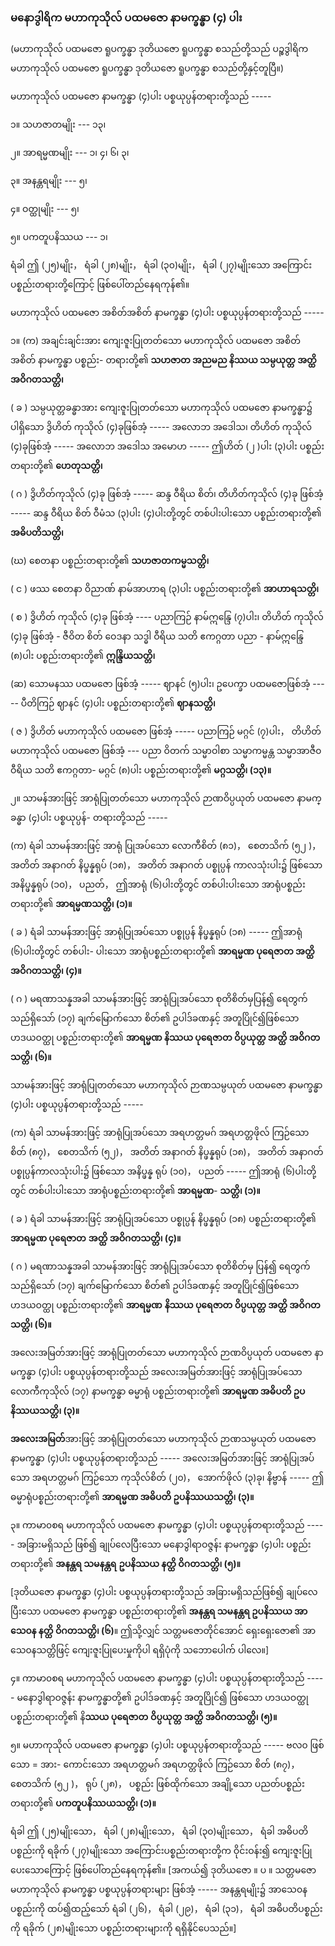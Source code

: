 ### မနောဒွါရိက မဟာကုသိုလ် ပထမဇော နာမက္ခန္ဓာ (၄) ပါး

(မဟာကုသိုလ် ပထမဇော ရူပက္ခန္ဓာ ဒုတိယဇော ရူပက္ခန္ဓာ စသည်တို့သည် ပဉ္စဒွါရိက မဟာကုသိုလ်
ပထမဇော ရူပက္ခန္ဓာ ဒုတိယဇော ရူပက္ခန္ဓာ စသည်တို့နှင့်တူပြီ။)

မဟာကုသိုလ် ပထမဇော နာမက္ခန္ဓာ (၄)ပါး ပစ္စယုပ္ပန်တရားတို့သည် -----

၁။ သဟဇာတမျိုး --- ၁၃၊

၂။ အာရမ္မဏမျိုး --- ၁၊ ၄၊ ၆၊ ၃၊

၃။ အနန္တရမျိုး --- ၅၊

၄။ ဝတ္ထုမျိုး --- ၅၊

၅။ ပကတူပနိဿယ --- ၁၊

ရံခါ ဤ (၂၅)မျိုး， ရံခါ (၂၈)မျိုး， ရံခါ (၃၀)မျိုး， ရံခါ (၂၇)မျိုးသော အကြောင်းပစ္စည်းတရားတို့ကြောင့်
ဖြစ်ပေါ်တည်နေရကုန်၏။

မဟာကုသိုလ် ပထမဇော အစိတ်အစိတ် နာမက္ခန္ဓာ (၄)ပါး ပစ္စယုပ္ပန်တရားတို့သည် -----

၁။ (က) အချင်းချင်းအား ကျေးဇူးပြုတတ်သော မဟာကုသိုလ် ပထမဇော အစိတ်အစိတ် နာမက္ခန္ဓာ ပစ္စည်း-
တရားတို့၏ **သဟဇာတ အညမည နိဿယ သမ္ပယုတ္တ အတ္ထိ အဝိဂတသတ္တိ၊**

( ခ ) သမ္ပယုတ္တခန္ဓာအား ကျေးဇူးပြုတတ်သော မဟာကုသိုလ် ပထမဇော နာမက္ခန္ဓာ၌ ပါရှိသော ဒွိဟိတ်
ကုသိုလ် (၄)ခုဖြစ်အံ့ ----- အလောဘ အဒေါသ၊ တိဟိတ် ကုသိုလ် (၄)ခုဖြစ်အံ့ ----- အလောဘ
အဒေါသ အမောဟ ----- ဤဟိတ် (၂ )ပါး (၃)ပါး ပစ္စည်းတရားတို့၏ **ဟေတုသတ္တိ၊**

( ဂ ) ဒွိဟိတ်ကုသိုလ် (၄)ခု ဖြစ်အံ့ ----- ဆန္ဒ ဝီရိယ စိတ်၊ တိဟိတ်ကုသိုလ် (၄)ခု ဖြစ်အံ့ ----- ဆန္ဒ ဝီရိယ
စိတ် ဝီမံသ (၃)ပါး (၄)ပါးတို့တွင် တစ်ပါးပါးသော ပစ္စည်းတရားတို့၏ **အဓိပတိသတ္တိ၊**

(ဃ) စေတနာ ပစ္စည်းတရားတို့၏ **သဟဇာတကမ္မသတ္တိ၊**

( င ) ဖဿ စေတနာ ဝိညာဏ် နာမ်အာဟာရ (၃)ပါး ပစ္စည်းတရားတို့၏ **အာဟာရသတ္တိ၊**

( စ ) ဒွိဟိတ် ကုသိုလ် (၄)ခု ဖြစ်အံ့ ---- ပညာကြဉ် နာမ်ဣန္ဒြေ (၇)ပါး၊ တိဟိတ် ကုသိုလ် (၄)ခု ဖြစ်အံ့ -
ဇီဝိတ စိတ် ဝေဒနာ သဒ္ဓါ ဝီရိယ သတိ ဧကဂ္ဂတာ ပညာ - နာမ်ဣန္ဒြေ (၈)ပါး ပစ္စည်းတရားတို့၏
**ဣန္ဒြိယသတ္တိ၊**

(ဆ) သောမနဿ ပထမဇော ဖြစ်အံ့ ----- ဈာနင် (၅)ပါး၊ ဥပေက္ခာ ပထမဇောဖြစ်အံ့ ----- ပီတိကြဉ်
ဈာနင် (၄)ပါး ပစ္စည်းတရားတို့၏ **ဈာနသတ္တိ၊**

( ဇ ) ဒွိဟိတ် မဟာကုသိုလ် ပထမဇော ဖြစ်အံ့ ----- ပညာကြဉ် မဂ္ဂင် (၇)ပါး， တိဟိတ် မဟာကုသိုလ်
ပထမဇော ဖြစ်အံ့ --- ပညာ ဝိတက် သမ္မာဝါစာ သမ္မာကမ္မန္တ သမ္မာအာဇီ၀ ဝီရိယ သတိ ဧကဂ္ဂတာ-
မဂ္ဂင် (၈)ပါး ပစ္စည်းတရားတို့၏ **မဂ္ဂသတ္တိ၊ (၁၃)။**

၂။ သာမန်အားဖြင့် အာရုံပြုတတ်သော မဟာကုသိုလ် ဉာဏဝိပ္ပယုတ် ပထမဇော နာမက္ခန္ဓာ (၄)ပါး ပစ္စယုပ္ပန်-
တရားတို့သည် -----

(က) ရံခါ သာမန်အားဖြင့် အာရုံ ပြုအပ်သော လောကီစိတ် (၈၁)， စေတသိက် (၅၂ )， အတိတ် အနာဂတ်
နိပ္ဖန္နရုပ် (၁၈)， အတိတ် အနာဂတ် ပစ္စုပ္ပန် ကာလသုံးပါး၌ ဖြစ်သော အနိပ္ဖန္နရုပ် (၁၀)， ပညတ်，
ဤအာရုံ (၆)ပါးတို့တွင် တစ်ပါးပါးသော အာရုံပစ္စည်းတရားတို့၏ **အာရမ္မဏသတ္တိ၊ (၁)။**

( ခ ) ရံခါ သာမန်အားဖြင့် အာရုံပြုအပ်သော ပစ္စုပ္ပန် နိပ္ဖန္နရုပ် (၁၈) ----- ဤအာရုံ (၆)ပါးတို့တွင် တစ်ပါး-
ပါးသော အာရုံပစ္စည်းတရားတို့၏ **အာရမ္မဏ ပုရေဇာတ အတ္ထိ အဝိဂတသတ္တိ၊ (၄)။**

( ဂ ) မရဏာသန္နအခါ သာမန်အားဖြင့် အာရုံပြုအပ်သော စုတိစိတ်မှပြန်၍ ရေတွက်သည်ရှိသော် (၁၇)
ချက်မြောက်သော စိတ်၏ ဥပါဒ်ခဏနှင့် အတူပြိုင်၍ဖြစ်သော ဟဒယဝတ္ထု ပစ္စည်းတရားတို့၏
**အာရမ္မဏ နိဿယ ပုရေဇာတ ဝိပ္ပယုတ္တ အတ္ထိ အဝိဂတသတ္တိ၊ (၆)။**

သာမန်အားဖြင့် အာရုံပြုတတ်သော မဟာကုသိုလ် ဉာဏသမ္ပယုတ် ပထမဇော နာမက္ခန္ဓာ (၄)ပါး
ပစ္စယုပ္ပန်တရားတို့သည် -----

(က) ရံခါ သာမန်အားဖြင့် အာရုံပြုအပ်သော အရဟတ္တမဂ် အရဟတ္တဖိုလ် ကြဉ်သော စိတ် (၈၇)， စေတသိက်
(၅၂)， အတိတ် အနာဂတ် နိပ္ဖန္နရုပ် (၁၈)， အတိတ် အနာဂတ် ပစ္စုပ္ပန်ကာလသုံးပါး၌ ဖြစ်သော အနိပ္ဖန္န
ရုပ် (၁၀)， ပညတ် ----- ဤအာရုံ (၆)ပါးတို့တွင် တစ်ပါးပါးသော အာရုံပစ္စည်းတရားတို့၏ **အာရမ္မဏ**-
**သတ္တိ၊ (၁)။**

( ခ ) ရံခါ သာမန်အားဖြင့် အာရုံပြုအပ်သော ပစ္စုပ္ပန် နိပ္ဖန္နရုပ် (၁၈) ပစ္စည်းတရားတို့၏ **အာရမ္မဏ ပုရေဇာတ**
**အတ္ထိ အဝိဂတသတ္တိ၊ (၄)။**

( ဂ ) မရဏာသန္နအခါ သာမန်အားဖြင့် အာရုံပြုအပ်သော စုတိစိတ်မှ ပြန်၍ ရေတွက်သည်ရှိသော် (၁၇)
ချက်မြောက်သော စိတ်၏ ဥပါဒ်ခဏနှင့် အတူပြိုင်၍ဖြစ်သော ဟဒယဝတ္ထု ပစ္စည်းတရားတို့၏ **အာရမ္မဏ**
**နိဿယ ပုရေဇာတ ဝိပ္ပယုတ္တ အတ္ထိ အဝိဂတသတ္တိ၊ (၆)။**

အလေးအမြတ်အားဖြင့် အာရုံပြုတတ်သော မဟာကုသိုလ် ဉာဏဝိပ္ပယုတ် ပထမဇော နာမက္ခန္ဓာ (၄)ပါး
ပစ္စယုပ္ပန်တရားတို့သည် အလေးအမြတ်အားဖြင့် အာရုံပြုအပ်သော လောကီကုသိုလ် (၁၇) နာမက္ခန္ဓာ ဓမ္မာရုံ
ပစ္စည်းတရားတို့၏ **အာရမ္မဏ အဓိပတိ ဥပနိဿယသတ္တိ၊ (၃)။**

**အလေးအမြတ်**အားဖြင့် အာရုံပြုတတ်သော မဟာကုသိုလ် ဉာဏသမ္ပယုတ် ပထမဇော နာမက္ခန္ဓာ (၄)ပါး
ပစ္စယုပ္ပန်တရားတို့သည် ----- အလေးအမြတ်အားဖြင့် အာရုံပြုအပ်သော အရဟတ္တမဂ် ကြဉ်သော ကုသိုလ်စိတ်
(၂၀)， အောက်ဖိုလ် (၃)ခု၊ နိဗ္ဗာန် ----- ဤဓမ္မာရုံပစ္စည်းတရားတို့၏ **အာရမ္မဏ အဓိပတိ ဥပနိဿယသတ္တိ၊ (၃)။**

၃။ ကာမာ၀စရ မဟာကုသိုလ် ပထမဇော နာမက္ခန္ဓာ (၄)ပါး ပစ္စယုပ္ပန်တရားတို့သည် ----- အခြားမရှိသည်
ဖြစ်၍ ချုပ်လေပြီးသော မနောဒွါရာဝဇ္ဇန်း နာမက္ခန္ဓာ (၄)ပါး ပစ္စည်းတရားတို့၏ **အနန္တရ သမနန္တရ**
**ဥပနိဿယ နတ္ထိ ဝိဂတသတ္တိ၊ (၅)။**

[ဒုတိယဇော နာမက္ခန္ဓာ (၄)ပါး ပစ္စယုပ္ပန်တရားတို့သည် အခြားမရှိသည်ဖြစ်၍ ချုပ်လေပြီးသော ပထမဇော
နာမက္ခန္ဓာ ပစ္စည်းတရားတို့၏ **အနန္တရ သမနန္တရ ဥပနိဿယ အာသေ၀န နတ္ထိ ဝိဂတသတ္တိ၊ (၆)**။ ဤသို့လျှင်
သတ္တမဇောတိုင်အောင် ရှေးရှေးဇော၏ အာသေ၀နသတ္တိဖြင့် ကျေးဇူးပြုပေးမှုကိုပါ ရရှိပုံကို သဘောပေါက်
ပါလေ။]

၄။ ကာမာ၀စရ မဟာကုသိုလ် ပထမဇော နာမက္ခန္ဓာ (၄)ပါး ပစ္စယုပ္ပန်တရားတို့သည် ----- မနောဒွါရာဝဇ္ဇန်း
နာမက္ခန္ဓာတို့၏ ဥပါဒ်ခဏနှင့် အတူပြိုင်၍ ဖြစ်သော ဟဒယဝတ္ထု ပစ္စည်းတရားတို့၏ နိ**ဿယ ပုရေဇာတ**
**ဝိပ္ပယုတ္တ အတ္ထိ အဝိဂတသတ္တိ၊ (၅)။**

၅။ မဟာကုသိုလ် ပထမဇော နာမက္ခန္ဓာ (၄)ပါး ပစ္စယုပ္ပန်တရားတို့သည် ----- ဗလ၀ ဖြစ်သော = အား-
ကောင်းသော အရဟတ္တမဂ် အရဟတ္တဖိုလ် ကြဉ်သော စိတ် (၈၇)， စေတသိက် (၅၂ )， ရုပ် (၂၈)， ပစ္စည်း
ဖြစ်ထိုက်သော အချို့သော ပညတ်ပစ္စည်းတရားတို့၏ **ပကတူပနိဿယသတ္တိ၊ (၁)။**

ရံခါ ဤ (၂၅)မျိုးသော， ရံခါ (၂၈)မျိုးသော， ရံခါ (၃၀)မျိုးသော， ရံခါ အဓိပတိပစ္စည်းကို ရခိုက်
(၂၇)မျိုးသော အကြောင်းပစ္စည်းတရားတို့က ဝိုင်းဝန်း၍ ကျေးဇူးပြုပေးသောကြောင့် ဖြစ်ပေါ်တည်နေရကုန်၏။
[အကယ်၍ ဒုတိယဇော ။ ပ ။ သတ္တမဇော မဟာကုသိုလ် နာမက္ခန္ဓာ ပစ္စယုပ္ပန်တရားများ ဖြစ်အံ့ ----- အနန္တရမျိုး၌
အာသေ၀နပစ္စည်းကို ထပ်၍ထည့်သော် ရံခါ (၂၆)， ရံခါ (၂၉)， ရံခါ (၃၁)， ရံခါ အဓိပတိပစ္စည်းကို ရခိုက်
(၂၈)မျိုးသော ပစ္စည်းတရားများကို ရရှိနိုင်ပေသည်။]